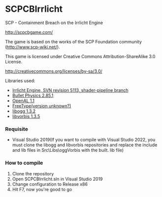 SCPCBIrrlicht
=============

SCP - Containment Breach on the Irrlicht Engine

http://scpcbgame.com/

The game is based on the works of the SCP Foundation community (http://www.scp-wiki.net/).

This game is licensed under Creative Commons Attribution-ShareAlike 3.0 License.

http://creativecommons.org/licenses/by-sa/3.0/

Libraries used:
  - [Irrlicht Engine, SVN revision 5113, shader-pipeline branch](http://sourceforge.net/p/irrlicht/code/5113/tree/branches/shader-pipeline/)
  - [Bullet Physics 2.85.1](https://github.com/bulletphysics/bullet3/releases/tag/2.85.1)
  - [OpenAL 1.1](http://openal.org/downloads/)
  - [FreeType(version unknown?)](http://www.freetype.org/)
  - [libogg 1.3.2](https://github.com/xiph/ogg/releases/tag/v1.3.2) 
  - [libvorbis 1.3.5](https://github.com/xiph/vorbis/releases/tag/v1.3.5)
  
### Requisite

  - Visual Studio 2019(If you want to compile with Visual Studio 2022, you must clone the libogg and libvorbis repositories and replace the include and lib files in Src\Libs\oggVorbis with the built. lib file)

### How to compile

1. Clone the repository
2. Open SCPCBIrrlicht.sln in Visual Studio 2019 
3. Change configuration to Release x86
4. Hit F7, now you're good to go
